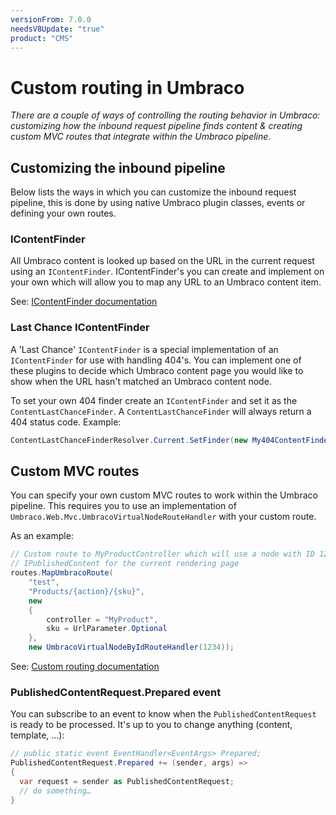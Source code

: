 ```yaml
---
versionFrom: 7.0.0
needsV8Update: "true"
product: "CMS"
---
```


# Custom routing in Umbraco

_There are a couple of ways of controlling the routing behavior in Umbraco: customizing how the inbound request pipeline
finds content & creating custom MVC routes that integrate within the Umbraco pipeline_.

## Customizing the inbound pipeline

Below lists the ways in which you can customize the inbound request pipeline, this is done by using native Umbraco plugin classes, events or defining your own routes.

### IContentFinder

All Umbraco content is looked up based on the URL in the current request using an `IContentFinder`. IContentFinder's you can create and implement on your own which will allow you to map any URL to an Umbraco content item.

See: [IContentFinder documentation](../../Reference/Routing/Request-Pipeline/IContentFinder)

### Last Chance IContentFinder

A 'Last Chance' `IContentFinder` is a special implementation of an `IContentFinder` for use with handling 404's. You can implement one of these plugins to decide which Umbraco content page you would like to show when the URL hasn't matched an Umbraco content node.

To set your own 404 finder create an `IContentFinder` and set it as the `ContentLastChanceFinder`. A `ContentLastChanceFinder` will always return a 404 status code. Example:

```csharp
ContentLastChanceFinderResolver.Current.SetFinder(new My404ContentFinder());
```

## Custom MVC routes

You can specify your own custom MVC routes to work within the Umbraco pipeline. This requires you to use an implementation of `Umbraco.Web.Mvc.UmbracoVirtualNodeRouteHandler` with your custom route.

As an example:

```csharp
// Custom route to MyProductController which will use a node with ID 1234 as the
// IPublishedContent for the current rendering page
routes.MapUmbracoRoute(
    "test",
    "Products/{action}/{sku}",
    new
    {
        controller = "MyProduct",
        sku = UrlParameter.Optional
    },
    new UmbracoVirtualNodeByIdRouteHandler(1234));
```

See: [Custom routing documentation](../../Reference/Routing/custom-routes)

### PublishedContentRequest.Prepared event

You can subscribe to an event to know when the `PublishedContentRequest` is ready to be processed.  It's up to you to change anything (content, template, ...):

```csharp
// public static event EventHandler<EventArgs> Prepared;
PublishedContentRequest.Prepared += (sender, args) =>
{
  var request = sender as PublishedContentRequest;
  // do something…
}
```
